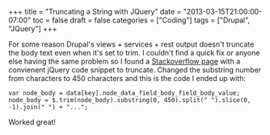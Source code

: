 +++
title = "Truncating a String with JQuery"
date = "2013-03-15T21:00:00-07:00"
toc = false
draft = false
categories = ["Coding"]
tags = ["Drupal", "JQuery"]
+++

<p>For some reason Drupal's views + services + rest output doesn't truncate the body text even when it's set to trim. I couldn't find a quick fix or anyone else having the same problem so I found a <a href="http://stackoverflow.com/questions/4637942/how-can-i-truncate-a-string-in-jquery" target="_blank">Stackoverflow&nbsp;page</a> with a convienent jQuery&nbsp;code snippet to truncate. Changed the substring number from characters to 450 characters and this is the code I ended up with:</p>

```
var node_body = data[key].node_data_field_body_field_body_value;
node_body = $.trim(node_body).substring(0, 450).split(" ").slice(0, -1).join(" ") + "...";
```
<p>Worked great!</p>  